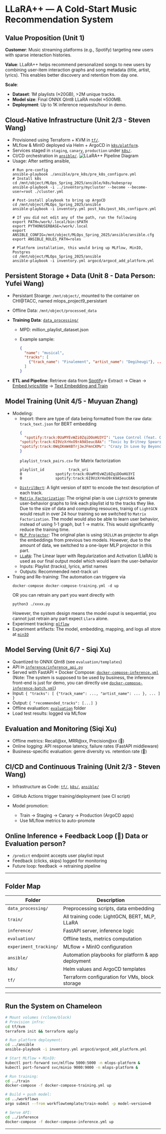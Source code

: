 # LLaRA++ — A Cold-Start Music Recommendation System

##  Value Proposition (Unit 1)

**Customer**: Music streaming platforms (e.g., Spotify) targeting new users with sparse interaction histories.

**Value**: LLaRA++ helps recommend personalized songs to new users by combining user-item interaction graphs and song metadata (title, artist, lyrics). This enables better discovery and retention from day one.

**Scale**:

* **Dataset**: 1M playlists (≈20GB), >2M unique tracks.
* **Model size**: Final ONNX QInt8 LLaRA model ≈500MB.
* **Deployment**: Up to 1K inference requests/hour in demo.

##  Cloud-Native Infrastructure (Unit 2/3 - Steven Wang)

* Provisioned using Terraform + KVM in [`tf/`](./tf/).
* MLflow & MinIO deployed via Helm + ArgoCD in [`k8s/platform`](./k8s/platform).
* Services staged in `staging`, `canary`, `production` under [`k8s/`](./k8s).
* CI/CD orchestration in [`ansible/`](./ansible).
![LLaRA++ Pipeline Diagram](./references/project9.png)
* Usage: After setting ansible,
  ```shell
  # Run pre-config
  ansible-playbook ./ansible/pre_k8s/pre_k8s_configure.yml
  # Install k8s
  cd /mnt/object/MLOps_Spring_2025/ansible/k8s/kubespray
  ansible-playbook -i ../inventory/mycluster --become --become-user=root ./cluster.yml

  # Post-install playbook to bring up ArgoCD
  cd /mnt/object/MLOps_Spring_2025/ansible
  ansible-playbook -i inventory.yml post_k8s/post_k8s_configure.yml

  # If you did not edit any of the path, run the following
  export PATH=/work/.local/bin:$PATH
  export PYTHONUSERBASE=/work/.local
  export ANSIBLE_CONFIG=/mnt/object/MLOps_Spring_2025/ansible/ansible.cfg
  export ANSIBLE_ROLES_PATH=roles

  # Platform installation, this would bring up MLFlow, MinIO, Postgres
  cd /mnt/object/MLOps_Spring_2025/ansible
  ansible-playbook -i inventory.yml argocd/argocd_add_platform.yml

##  Persistent Storage + Data (Unit 8 - Data Person: Yufei Wang)
  * Persistant Stoarge: `/mnt/object/`, mounted to the container on CHI@TACC, named mlops_project9_persistant

  * Offline Data: `/mnt/object/processed_data`

* **Training Data**: [`data_processing/`](./data_processing)

  * MPD: million\_playlist\_dataset.json
  * Example sample:

    ```json
    {
      "name": "musical",
      "tracks": [
        {"track_name": "Finalement", "artist_name": "Degiheugi"}, ...
      ]
    }
    ```


* **ETL and Pipeline**: Retrieve data from [Spotify](https://www.aicrowd.com/challenges/spotify-million-playlist-dataset-challenge)-> Extract → Clean → [Embed lyrics/title](./data_processing/data_preprocess.py) → [Text Embedding and Train](./train/)


##  Model Training (Unit 4/5 - Muyuan Zhang)
* Modeling: 
  * Import: there are type of data being formatted from the raw data:
  `track_text.json` for BERT embedding
    ```json
    {
      "spotify:track:0UaMYEvWZi0ZqiDOoHU3YI": "Lose Control (feat. Ciara & Fat Man Scoop) by Missy Elliott from The Cookbook",
    "spotify:track:6I9VzXrHxO9rA9A5euc8Ak": "Toxic by Britney Spears from In The Zone",
    "spotify:track:0WqIKmW4BTrj3eJFmnCKMv": "Crazy In Love by Beyoncé from Dangerously In Love (Alben für die Ewigkeit)",
    }
    ```
    `playlist_track_pairs.csv` for Matrix factorization
    ```raw
    playlist_id	          track_uri
    0	            spotify:track:0UaMYEvWZi0ZqiDOoHU3YI
    0	            spotify:track:6I9VzXrHxO9rA9A5euc8Ak
    ```
  * [`DistrilBert`](./train/bert_encoding.py): A light version of `BERT` to encode the text description of each track.
  * [`Matrix Factorization`](./train/matrix_factorization.py): The original plan is use `LightGCN` to generate user-behavior graphs to link each playlist id to the tracks they like. Due to the size of data and computing resouces, trainig of `LightGCN` would result in over 24 hour training so we switched to `Matrix Factorization`. The model would also be able to learn user behavior, instead of using 1-1 graph, but 1 -> matrix. This would significantly reduce the training time.
  * [`MLP Projector`](./train/mlp_train.py): The original plan is using `SR2LLM` as projector to align the embeddings from previous two models. However, due to the amount of data, we switched to a one-layer MLP projector in this part.
  * [`LLaRA`](./train/llara_train.py): The Linear layer with Regularization and Activation (LlaRA) is used as our final output model which would learn the user-behavior
  * Inputs: Playlist (tracks), lyrics, artist names
  * Outputs: Recommended next-track uri
* Traing and Re-training: The automation can triggere via 
  ```shell
  docker-compose docker-compose-training.yml -d up
  ```
  OR you can retrain any part you want directly with 
  ```shell
  python3 ./xxxx.py
  ```
  However, the system design means the model ouput is sequential, you cannot just retrain any part expect `Llara` alone.
* Experiment tracking: [`mlflow`](http://129.114.25.37:8000)
* Experiment artifacts: The model, embedding, mapping, and logs all store at [`minIO`](http://129.114.25.37:9000)

##  Model Serving (Unit 6/7 - Siqi Xu)

* Quantized to ONNX QInt8 (see `evaluation/templates`)
* API in [`inference/inference_api.py`](./inference/inference_api.py)
* Served with FastAPI + Docker Compose: [`docker-compose-inference.yml`](./inference/docker-compose-inference.yml) (Note: The system is supposed to be used by business, the inference front-end is just for demo, you can directly use [`docker-compose-inference-batch.yml`](./inference/docker-compose-inference-backend.yml))
* Input: `{ "tracks": [ {"track_name": ..., "artist_name": ... }, ... ] }`
* Output: `{ "recommended_tracks": [...] }`
* Offline evaluation: [`evaluation`](./evaluation) folder
* Load test results: logged via MLflow

##  Evaluation and Monitoring (Siqi Xu)

* Offline metrics: Recall\@xx, MRR\@xx, Precision\@xx  (🎯)
* Online logging: API response latency, failure rates (FastAPI middleware)
* Business-specific evaluation: genre diversity vs. retention rate (🎯)

##  CI/CD and Continuous Training (Unit 2/3 - Steven Wang)

* Infrastructure as Code: [`tf/`](./tf), [`k8s/`](./k8s), [`ansible/`](./ansible)
* GitHub Actions trigger training/deployment (see CI script)
* Model promotion:

  * Train → Staging → Canary → Production (ArgoCD apps)
  * Use MLflow metrics to auto-promote

##  Online Inference + Feedback Loop (🎯) Data or Evaluation person? 

* `/predict` endpoint accepts user playlist input
* Feedback (clicks, skips) logged for monitoring
* Future loop: feedback → retraining pipeline

---

##  Folder Map

| Folder                 | Description                                        |
| ---------------------- | -------------------------------------------------- |
| `data_processing/`     | Preprocessing scripts, data embedding              |
| `train/`               | All training code: LightGCN, BERT, MLP, LLaRA      |
| `inference/`           | FastAPI server, inference logic                    |
| `evaluation/`          | Offline tests, metrics computation                 |
| `experiment_tracking/` | MLflow + MinIO configuration                       |
| `ansible/`             | Automation playbooks for platform & app deployment |
| `k8s/`                 | Helm values and ArgoCD templates                   |
| `tf/`                  | Terraform configuration for VMs, block storage     |

---

##  Run the System on Chameleon

```bash
# Mount volumes (rclone/block)
# Provision infra:
cd tf/kvm
terraform init && terraform apply

# Run platform deployment:
cd ../ansible
ansible-playbook -i inventory.yml argocd/argocd_add_platform.yml

# Start MLflow + MinIO:
kubectl port-forward svc/mlflow 5000:5000 -n mlops-platform &
kubectl port-forward svc/minio 9000:9000 -n mlops-platform &

# Run training:
cd ../train
docker-compose -f docker-compose-training.yml up

# Build + push model:
cd ../workflows
argo submit --from workflowtemplate/train-model -p model-version=0

# Serve API:
cd ../inference
docker-compose -f docker-compose-inference.yml up
```

---
